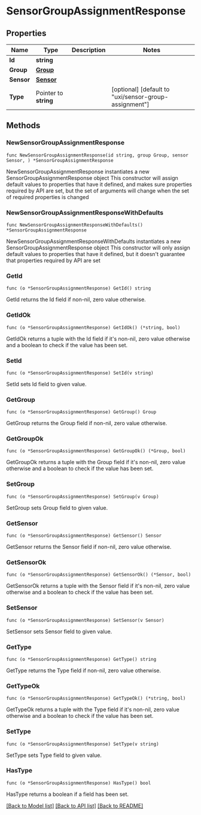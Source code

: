 # SensorGroupAssignmentResponse

## Properties

Name | Type | Description | Notes
------------ | ------------- | ------------- | -------------
**Id** | **string** |  | 
**Group** | [**Group**](Group.md) |  | 
**Sensor** | [**Sensor**](Sensor.md) |  | 
**Type** | Pointer to **string** |  | [optional] [default to "uxi/sensor-group-assignment"]

## Methods

### NewSensorGroupAssignmentResponse

`func NewSensorGroupAssignmentResponse(id string, group Group, sensor Sensor, ) *SensorGroupAssignmentResponse`

NewSensorGroupAssignmentResponse instantiates a new SensorGroupAssignmentResponse object
This constructor will assign default values to properties that have it defined,
and makes sure properties required by API are set, but the set of arguments
will change when the set of required properties is changed

### NewSensorGroupAssignmentResponseWithDefaults

`func NewSensorGroupAssignmentResponseWithDefaults() *SensorGroupAssignmentResponse`

NewSensorGroupAssignmentResponseWithDefaults instantiates a new SensorGroupAssignmentResponse object
This constructor will only assign default values to properties that have it defined,
but it doesn't guarantee that properties required by API are set

### GetId

`func (o *SensorGroupAssignmentResponse) GetId() string`

GetId returns the Id field if non-nil, zero value otherwise.

### GetIdOk

`func (o *SensorGroupAssignmentResponse) GetIdOk() (*string, bool)`

GetIdOk returns a tuple with the Id field if it's non-nil, zero value otherwise
and a boolean to check if the value has been set.

### SetId

`func (o *SensorGroupAssignmentResponse) SetId(v string)`

SetId sets Id field to given value.


### GetGroup

`func (o *SensorGroupAssignmentResponse) GetGroup() Group`

GetGroup returns the Group field if non-nil, zero value otherwise.

### GetGroupOk

`func (o *SensorGroupAssignmentResponse) GetGroupOk() (*Group, bool)`

GetGroupOk returns a tuple with the Group field if it's non-nil, zero value otherwise
and a boolean to check if the value has been set.

### SetGroup

`func (o *SensorGroupAssignmentResponse) SetGroup(v Group)`

SetGroup sets Group field to given value.


### GetSensor

`func (o *SensorGroupAssignmentResponse) GetSensor() Sensor`

GetSensor returns the Sensor field if non-nil, zero value otherwise.

### GetSensorOk

`func (o *SensorGroupAssignmentResponse) GetSensorOk() (*Sensor, bool)`

GetSensorOk returns a tuple with the Sensor field if it's non-nil, zero value otherwise
and a boolean to check if the value has been set.

### SetSensor

`func (o *SensorGroupAssignmentResponse) SetSensor(v Sensor)`

SetSensor sets Sensor field to given value.


### GetType

`func (o *SensorGroupAssignmentResponse) GetType() string`

GetType returns the Type field if non-nil, zero value otherwise.

### GetTypeOk

`func (o *SensorGroupAssignmentResponse) GetTypeOk() (*string, bool)`

GetTypeOk returns a tuple with the Type field if it's non-nil, zero value otherwise
and a boolean to check if the value has been set.

### SetType

`func (o *SensorGroupAssignmentResponse) SetType(v string)`

SetType sets Type field to given value.

### HasType

`func (o *SensorGroupAssignmentResponse) HasType() bool`

HasType returns a boolean if a field has been set.


[[Back to Model list]](../README.md#documentation-for-models) [[Back to API list]](../README.md#documentation-for-api-endpoints) [[Back to README]](../README.md)


